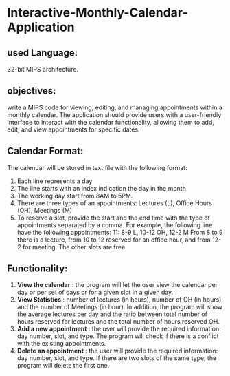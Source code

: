 # Interactive-Monthly-Calendar-Application
## used Language: 
32-bit MIPS architecture. 
## objectives: 
write a MIPS code for viewing, editing, and managing appointments
within a monthly calendar. The application should provide users with a user-friendly interface to interact
with the calendar functionality, allowing them to add, edit, and view appointments for specific dates.
## Calendar Format:
The calendar will be stored in text file with the following format:
1. Each line represents a day
2. The line starts with an index indication the day in the month
3. The working day start from 8AM to 5PM.
4. There are three types of an appointments: Lectures (L), Office Hours (OH), Meetings (M)
5. To reserve a slot, provide the start and the end time with the type of appointments separated by
a comma. For example, the following line have the following appointments:
11: 8-9 L, 10-12 OH, 12-2 M
From 8 to 9 there is a lecture, from 10 to 12 reserved for an office hour, and from 12-2 for meeting.
The other slots are free.
## Functionality:
1. **View the calendar** : the program will let the user view the calendar per day or per set of days or for
a given slot in a given day.
2. **View Statistics** : number of lectures (in hours), number of OH (in hours), and the number of
Meetings (in hour). In addition, the program will show the average lectures per day and the ratio
between total number of hours reserved for lectures and the total number of hours reserved OH.
3. **Add a new appointment** : the user will provide the required information: day number, slot, and
type. The program will check if there is a conflict with the existing appointments.
4. **Delete an appointment** : the user will provide the required information: day number, slot, and
type. If there are two slots of the same type, the program will delete the first one. 
